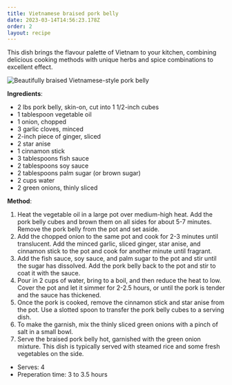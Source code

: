 ```yaml
---
title: Vietnamese braised pork belly
date: 2023-03-14T14:56:23.178Z
order: 2
layout: recipe
---
```

This dish brings the flavour palette of Vietnam to your kitchen, combining delicious cooking methods with unique herbs and spice combinations to excellent effect.

![Beautifully braised Vietnamese-style pork belly](../uploads/dall·e-2023-03-14-14.31.19-cookbook-image-of-perfect-juicy-vietnamese-braised-pork-belly-.png "Image generated by DALL-E")

**Ingredients**:

* 2 lbs pork belly, skin-on, cut into 1 1/2-inch cubes
* 1 tablespoon vegetable oil
* 1 onion, chopped
* 3 garlic cloves, minced
* 2-inch piece of ginger, sliced
* 2 star anise
* 1 cinnamon stick
* 3 tablespoons fish sauce
* 2 tablespoons soy sauce
* 2 tablespoons palm sugar (or brown sugar)
* 2 cups water
* 2 green onions, thinly sliced

**Method**:

1. Heat the vegetable oil in a large pot over medium-high heat. Add the pork belly cubes and brown them on all sides for about 5-7 minutes. Remove the pork belly from the pot and set aside.
2. Add the chopped onion to the same pot and cook for 2-3 minutes until translucent. Add the minced garlic, sliced ginger, star anise, and cinnamon stick to the pot and cook for another minute until fragrant.
3. Add the fish sauce, soy sauce, and palm sugar to the pot and stir until the sugar has dissolved. Add the pork belly back to the pot and stir to coat it with the sauce.
4. Pour in 2 cups of water, bring to a boil, and then reduce the heat to low. Cover the pot and let it simmer for 2-2.5 hours, or until the pork is tender and the sauce has thickened.
5. Once the pork is cooked, remove the cinnamon stick and star anise from the pot. Use a slotted spoon to transfer the pork belly cubes to a serving dish.
6. To make the garnish, mix the thinly sliced green onions with a pinch of salt in a small bowl.
7. Serve the braised pork belly hot, garnished with the green onion mixture. This dish is typically served with steamed rice and some fresh vegetables on the side.

* Serves: 4
* Preperation time: 3 to 3.5 hours